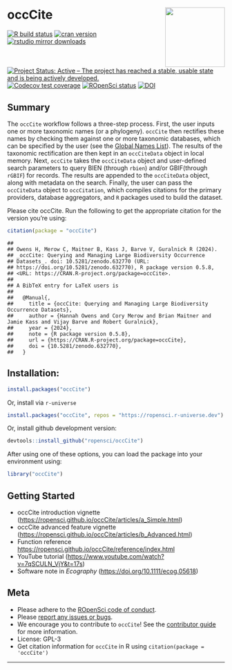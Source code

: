 
# occCite <img src='man/figures/logo.png' align="right" height="138" />

<!-- badges: start -->

[![R build
status](https://github.com/ropensci/occCite/workflows/R-CMD-check/badge.svg)](https://github.com/ropensci/occCite/actions)
[![cran
version](https://www.r-pkg.org/badges/version/occCite)](https://cran.r-project.org/package=occCite)
[![rstudio mirror
downloads](https://cranlogs.r-pkg.org/badges/occCite)](https://github.com/r-hub/cranlogs.app)
[![Project Status: Active – The project has reached a stable, usable
state and is being actively
developed.](https://www.repostatus.org/badges/latest/active.svg)](https://www.repostatus.org/#active)
[![Codecov test
coverage](https://codecov.io/gh/ropensci/occCite/branch/main/graph/badge.svg)](https://codecov.io/gh/ropensci/occCite?branch=main)
[![ROpenSci
status](https://badges.ropensci.org/407_status.svg)](https://github.com/ropensci/software-review/issues/407)
[![DOI](https://zenodo.org/badge/151783900.svg)](https://zenodo.org/badge/latestdoi/151783900)

<!-- badges: end -->

## Summary

The `occCite` workflow follows a three-step process. First, the user
inputs one or more taxonomic names (or a phylogeny). `occCite` then
rectifies these names by checking them against one or more taxonomic
databases, which can be specified by the user (see the [Global Names
List](http://gni.globalnames.org/data_sources)). The results of the
taxonomic rectification are then kept in an `occCiteData` object in
local memory. Next, `occCite` takes the `occCiteData` object and
user-defined search parameters to query BIEN (through `rbien`) and/or
GBIF(through `rGBIF`) for records. The results are appended to the
`occCiteData` object, along with metadata on the search. Finally, the
user can pass the `occCiteData` object to `occCitation`, which compiles
citations for the primary providers, database aggregators, and `R`
packages used to build the dataset.

Please cite occCite. Run the following to get the appropriate citation
for the version you’re using:

``` r
citation(package = "occCite")
```

    ## 
    ## Owens H, Merow C, Maitner B, Kass J, Barve V, Guralnick R (2024).
    ## _occCite: Querying and Managing Large Biodiversity Occurrence
    ## Datasets_. doi: 10.5281/zenodo.632770 (URL:
    ## https://doi.org/10.5281/zenodo.632770), R package version 0.5.8,
    ## <URL: https://CRAN.R-project.org/package=occCite>.
    ## 
    ## A BibTeX entry for LaTeX users is
    ## 
    ##   @Manual{,
    ##     title = {occCite: Querying and Managing Large Biodiversity Occurrence Datasets},
    ##     author = {Hannah Owens and Cory Merow and Brian Maitner and Jamie Kass and Vijay Barve and Robert Guralnick},
    ##     year = {2024},
    ##     note = {R package version 0.5.8},
    ##     url = {https://CRAN.R-project.org/package=occCite},
    ##     doi = {10.5281/zenodo.632770},
    ##   }

## Installation:

``` r
install.packages("occCite")
```

Or, install via `r-universe`

``` r
install.packages("occCite", repos = "https://ropensci.r-universe.dev")
```

Or, install github development version:

``` r
devtools::install_github("ropensci/occCite")
```

After using one of these options, you can load the package into your environment using:

``` r
library("occCite")
```

## Getting Started

-   occCite introduction vignette
    (<https://ropensci.github.io/occCite/articles/a_Simple.html>)
-   occCite advanced feature vignette
    (<https://ropensci.github.io/occCite/articles/b_Advanced.html>)
-   Function reference
    <https://ropensci.github.io/occCite/reference/index.html>
-   YouTube tutorial
    (<https://www.youtube.com/watch?v=7qSCULN_VjY&t=17s>)
-   Software note in *Ecography* (<https://doi.org/10.1111/ecog.05618>)

## Meta

-   Please adhere to the [ROpenSci code of 
conduct](<https://ropensci.org/code-of-conduct/>).
-   Please [report any issues or 
bugs](<https://github.com/ropensci/occCite/issues>).
-   We encourage you to contribute to `occCite`! See the 
[contributor guide](<https://ropensci.github.io/occCite/CONTRIBUTING.html>) 
for more information.
-   License: GPL-3
-   Get citation information for `occCite` in R using
    `citation(package = 'occCite')`

------------------------------------------------------------------------
